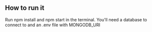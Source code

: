 

## How to run it

Run npm install and npm start in the terminal. You'll need a database to connect to and an .env file with MONGODB_URI
